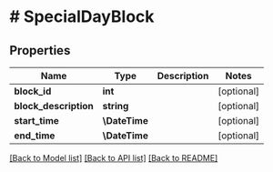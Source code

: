 # # SpecialDayBlock

## Properties

Name | Type | Description | Notes
------------ | ------------- | ------------- | -------------
**block_id** | **int** |  | [optional]
**block_description** | **string** |  | [optional]
**start_time** | **\DateTime** |  | [optional]
**end_time** | **\DateTime** |  | [optional]

[[Back to Model list]](../../README.md#models) [[Back to API list]](../../README.md#endpoints) [[Back to README]](../../README.md)
